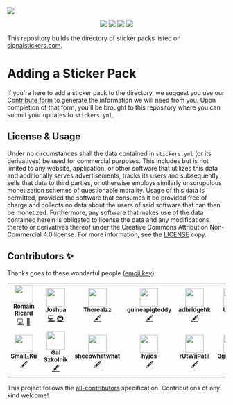 <a href="https://signalstickers.com" id="top">
  <img src="https://user-images.githubusercontent.com/441546/105129971-02e62500-5a9b-11eb-88f5-21065084e25d.png" style="max-width: 100%;" />
</a>
<p align="center">
  <a href="https://github.com/signalstickers/stickers/actions"><img src="https://img.shields.io/endpoint.svg?url=https%3A%2F%2Factions-badge.atrox.dev%2Fsignalstickers%2Fstickers%2Fbadge%3Fref%3Dmaster&style=flat-square&label=build&logo=none"></a>
  <a href="#contributors-"><img src="https://img.shields.io/github/contributors/signalstickers/signalstickers"></a>
  <a href="https://creativecommons.org/licenses/by-nc-sa/4.0/"><img src="https://img.shields.io/static/v1?label=license&message=CC-BY-NC-SA-4.0&style=flat-square&color=398AFB"></a>
  <a href="https://twitter.com/signalstickers"><img src="https://img.shields.io/twitter/follow/signalstickers?label=Feed&style=social"></a>
</p>

This repository builds the directory of sticker packs listed on
[signalstickers.com](https://signalstickers.com).

# Adding a Sticker Pack

If you're here to add a sticker pack to the directory, we suggest you use our
[Contribute form](https://signalstickers.com/contribute) to generate the
information we will need from you. Upon completion of that form, you'll be
brought to this repository where you can submit your updates to `stickers.yml`.

## License & Usage

Under no circumstances shall the data contained in `stickers.yml` (or its
derivatives) be used for commercial purposes. This includes but is not limited
to any website, application, or other software that utilizes this data and
additionally serves advertisements, tracks its users and subsequently sells that
data to third parties, or otherwise employs similarly unscrupulous monetization
schemes of questionable morality. Usage of this data is permitted, provided the
software that consumes it be provided free of charge and collects no data about
the users of said software that can then be monetized. Furthermore, any software
that makes use of the data contained herein is obligated to license the data
and any modifications thereto or derivatives thereof under the Creative Commons
Attribution Non-Commercial 4.0 license. For more information, see the
[LICENSE](/LICENSE) copy.

## Contributors ✨

Thanks goes to these wonderful people ([emoji key](https://allcontributors.org/docs/en/emoji-key)):

<!-- ALL-CONTRIBUTORS-LIST:START - Do not remove or modify this section -->
<!-- prettier-ignore-start -->
<!-- markdownlint-disable -->
<table>
  <tr>
    <td align="center"><a href="https://romainricard.fr"><img src="https://avatars.githubusercontent.com/u/7778898?v=4?s=42" width="42px;" alt=""/><br /><sub><b>Romain Ricard</b></sub></a><br /><a href="https://github.com/signalstickers/stickers/commits?author=romainricard" title="Code">💻</a> <a href="#design-romainricard" title="Design">🎨</a></td>
    <td align="center"><a href="https://joshua.dev"><img src="https://avatars.githubusercontent.com/u/441546?v=4?s=42" width="42px;" alt=""/><br /><sub><b>Joshua</b></sub></a><br /><a href="https://github.com/signalstickers/stickers/commits?author=darkobits" title="Code">💻</a> <a href="#infra-darkobits" title="Infrastructure (Hosting, Build-Tools, etc)">🚇</a></td>
    <td align="center"><a href="https://github.com/Therealzz"><img src="https://avatars.githubusercontent.com/u/45063024?v=4?s=42" width="42px;" alt=""/><br /><sub><b>Therealzz</b></sub></a><br /><a href="#content-Therealzz" title="Content">🖋</a></td>
    <td align="center"><a href="https://github.com/guineapigteddy"><img src="https://avatars.githubusercontent.com/u/77782568?v=4?s=42" width="42px;" alt=""/><br /><sub><b>guineapigteddy</b></sub></a><br /><a href="#content-guineapigteddy" title="Content">🖋</a></td>
    <td align="center"><a href="https://github.com/adbridgehk"><img src="https://avatars.githubusercontent.com/u/77728961?v=4?s=42" width="42px;" alt=""/><br /><sub><b>adbridgehk</b></sub></a><br /><a href="#content-adbridgehk" title="Content">🖋</a></td>
    <td align="center"><a href="https://github.com/UU822"><img src="https://avatars.githubusercontent.com/u/77533769?v=4?s=42" width="42px;" alt=""/><br /><sub><b>UU822</b></sub></a><br /><a href="#content-UU822" title="Content">🖋</a></td>
    <td align="center"><a href="https://github.com/brucerusso"><img src="https://avatars.githubusercontent.com/u/77784857?v=4?s=42" width="42px;" alt=""/><br /><sub><b>brucerusso</b></sub></a><br /><a href="#content-brucerusso" title="Content">🖋</a></td>
    <td align="center"><a href="https://github.com/hasjahsjahksj"><img src="https://avatars.githubusercontent.com/u/45498561?v=4?s=42" width="42px;" alt=""/><br /><sub><b>hasjahsjahksj</b></sub></a><br /><a href="#content-hasjahsjahksj" title="Content">🖋</a></td>
  </tr>
  <tr>
    <td align="center"><a href="https://github.com/Small-Ku"><img src="https://avatars.githubusercontent.com/u/16464896?v=4?s=42" width="42px;" alt=""/><br /><sub><b>Small_Ku</b></sub></a><br /><a href="#content-Small-Ku" title="Content">🖋</a></td>
    <td align="center"><a href="http://code.lockszmith.com"><img src="https://avatars.githubusercontent.com/u/905716?v=4?s=42" width="42px;" alt=""/><br /><sub><b>Gal Szkolnik</b></sub></a><br /><a href="#content-Lockszmith" title="Content">🖋</a></td>
    <td align="center"><a href="https://github.com/sheepwhatwhat"><img src="https://avatars.githubusercontent.com/u/25843403?v=4?s=42" width="42px;" alt=""/><br /><sub><b>sheepwhatwhat</b></sub></a><br /><a href="#content-sheepwhatwhat" title="Content">🖋</a></td>
    <td align="center"><a href="https://github.com/hyjos"><img src="https://avatars.githubusercontent.com/u/77371074?v=4?s=42" width="42px;" alt=""/><br /><sub><b>hyjos</b></sub></a><br /><a href="#content-hyjos" title="Content">🖋</a></td>
    <td align="center"><a href="https://github.com/rUtWijPatil"><img src="https://avatars.githubusercontent.com/u/66948438?v=4?s=42" width="42px;" alt=""/><br /><sub><b>rUtWijPatil</b></sub></a><br /><a href="#content-rUtWijPatil" title="Content">🖋</a></td>
    <td align="center"><a href="https://github.com/3grepocok"><img src="https://avatars.githubusercontent.com/u/77389259?v=4?s=42" width="42px;" alt=""/><br /><sub><b>3grepocok</b></sub></a><br /><a href="#content-3grepocok" title="Content">🖋</a></td>
  </tr>
</table>

<!-- markdownlint-restore -->
<!-- prettier-ignore-end -->

<!-- ALL-CONTRIBUTORS-LIST:END -->

This project follows the [all-contributors](https://github.com/all-contributors/all-contributors) specification. Contributions of any kind welcome!
